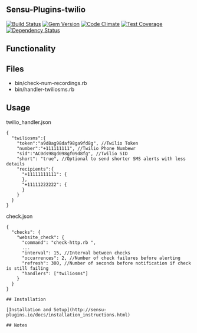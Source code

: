 ## Sensu-Plugins-twilio

[![Build Status](https://travis-ci.org/sensu-plugins/sensu-plugins-twilio.svg?branch=master)](https://travis-ci.org/sensu-plugins/sensu-plugins-twilio)
[![Gem Version](https://badge.fury.io/rb/sensu-plugins-twilio.svg)](http://badge.fury.io/rb/sensu-plugins-twilio)
[![Code Climate](https://codeclimate.com/github/sensu-plugins/sensu-plugins-twilio/badges/gpa.svg)](https://codeclimate.com/github/sensu-plugins/sensu-plugins-twilio)
[![Test Coverage](https://codeclimate.com/github/sensu-plugins/sensu-plugins-twilio/badges/coverage.svg)](https://codeclimate.com/github/sensu-plugins/sensu-plugins-twilio)
[![Dependency Status](https://gemnasium.com/sensu-plugins/sensu-plugins-twilio.svg)](https://gemnasium.com/sensu-plugins/sensu-plugins-twilio)

## Functionality

## Files
 * bin/check-num-recordings.rb
 * bin/handler-twiliosms.rb

## Usage
twilio_handler.json
```
{
  "twiliosms":{
    "token":"a9d8ag98daf98ga9fd8g", //Twilio Token
    "number":"+111111111", //Twilio Phone Numbewr
    "sid":"AC0ds98gd098gf09d8fg", //Twilio SID
    "short": "true", //Optional to send shorter SMS alerts with less details
    "recipients":{
      "+11111111111": {
      },
      "+11111222222": {
      }
    }
  }
}
```

check.json
```
{
  "checks": {
    "website_check": {
      "command": "check-http.rb ",
      ...
      "interval": 15, //Interval between checks
      "occurrences": 2, //Number of check failures before alerting
      "refresh": 300, //Number of seconds before notification if check is still failing
      "handlers": ["twiliosms"]
    }
  }
}

## Installation

[Installation and Setup](http://sensu-plugins.io/docs/installation_instructions.html)

## Notes
